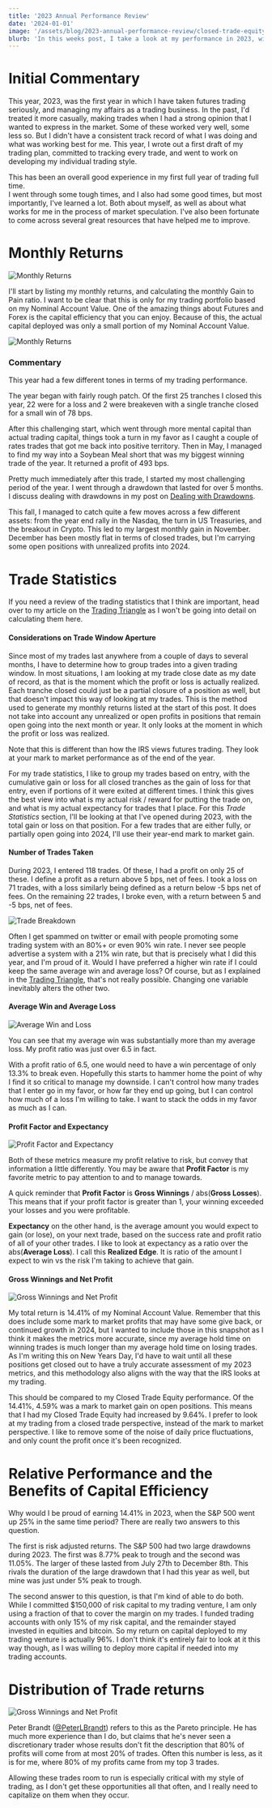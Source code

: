 ```yaml
---
title: '2023 Annual Performance Review'
date: '2024-01-01'
image: '/assets/blog/2023-annual-performance-review/closed-trade-equity.png'
blurb: 'In this weeks post, I take a look at my performance in 2023, with a focus on the metrics that I find important.'
---
```


# Initial Commentary

This year, 2023, was the first year in which I have taken futures trading seriously, and managing my affairs as a trading business.
In the past, I'd treated it more casually, making trades when I had a strong opinion that I wanted to express in the market.
Some of these worked very well, some less so.
But I didn't have a consistent track record of what I was doing and what was working best for me.
This year, I wrote out a first draft of my trading plan, committed to tracking every trade, and went to work on developing my individual trading style.

This has been an overall good experience in my first full year of trading full time.  
I went through some tough times, and I also had some good times, but most importantly, I've learned a lot.
Both about myself, as well as about what works for me in the process of market speculation.
I've also been fortunate to come across several great resources that have helped me to improve.

# Monthly Returns

![Monthly Returns](/assets/blog/2023-annual-performance-review/closed-trade-equity-sm.png)

I'll start by listing my monthly returns, and calculating the monthly Gain to Pain ratio.
I want to be clear that this is only for my trading portfolio based on my Nominal Account Value.
One of the amazing things about Futures and Forex is the capital efficiency that you can enjoy.
Because of this, the actual capital deployed was only a small portion of my Nominal Account Value.

![Monthly Returns](/assets/blog/2023-annual-performance-review/monthly-returns.png)

### Commentary

This year had a few different tones in terms of my trading performance.

The year began with fairly rough patch.
Of the first 25 tranches I closed this year, 22 were for a loss and 2 were breakeven with a single tranche closed for a small win of 78 bps.

After this challenging start, which went through more mental capital than actual trading capital, things took a turn in my favor as I caught a couple of rates trades that got me back into positive territory.
Then in May, I managed to find my way into a Soybean Meal short that was my biggest winning trade of the year.
It returned a profit of 493 bps.

Pretty much immediately after this trade, I started my most challenging period of the year.
I went through a drawdown that lasted for over 5 months.
I discuss dealing with drawdowns in my post on [Dealing with Drawdowns](/posts/dealing-with-drawdowns/).

This fall, I managed to catch quite a few moves across a few different assets: from the year end rally in the Nasdaq, the turn in US Treasuries, and the breakout in Crypto.
This led to my largest monthly gain in November.
December has been mostly flat in terms of closed trades, but I'm carrying some open positions with unrealized profits into 2024.

# Trade Statistics

If you need a review of the trading statistics that I think are important, head over to my article on the [Trading Triangle](/posts/trading-triangle/) as I won't be going into detail on calculating them here.

#### Considerations on Trade Window Aperture

Since most of my trades last anywhere from a couple of days to several months, I have to determine how to group trades into a given trading window.
In most situations, I am looking at my trade close date as my date of record, as that is the moment which the profit or loss is actually realized.
Each tranche closed could just be a partial closure of a position as well, but that doesn't impact this way of looking at my trades.
This is the method used to generate my monthly returns listed at the start of this post.
It does not take into account any unrealized or open profits in positions that remain open going into the next month or year.
It only looks at the moment in which the profit or loss was realized.

Note that this is different than how the IRS views futures trading.
They look at your mark to market performance as of the end of the year.

For my trade statistics, I like to group my trades based on entry, with the cumulative gain or loss for all closed tranches as the gain of loss for that entry, even if portions of it were exited at different times.
I think this gives the best view into what is my actual risk / reward for putting the trade on, and what is my actual expectancy for trades that I place.
For this *Trade Statistics* section, I'll be looking at that I've opened during 2023, with the total gain or loss on that position.
For a few trades that are either fully, or partially open going into 2024, I'll use their year-end mark to market gain.

#### Number of Trades Taken

During 2023, I entered 118 trades.
Of these, I had a profit on only 25 of these.
I define a profit as a return above 5 bps, net of fees.
I took a loss on 71 trades, with a loss similarly being defined as a return below -5 bps net of fees.
On the remaining 22 trades, I broke even, with a return between 5 and -5 bps, net of fees.

![Trade Breakdown](/assets/blog/2023-annual-performance-review/trade-breakdown.png)

Often I get spammed on twitter or email with people promoting some trading system with an 80%+ or even 90% win rate.
I never see people advertise a system with a 21% win rate, but that is precisely what I did this year, and I'm proud of it.
Would I have preferred a higher win rate if I could keep the same average win and average loss?
Of course, but as I explained in the [Trading Triangle](/posts/trading-triangle/), that's not really possible.
Changing one variable inevitably alters the other two.

#### Average Win and Average Loss

![Average Win and Loss](/assets/blog/2023-annual-performance-review/average-win-loss.png)

You can see that my average win was substantially more than my average loss.
My profit ratio was just over 6.5 in fact.

With a profit ratio of 6.5, one would need to have a win percentage of only 13.3% to break even.
Hopefully this starts to hammer home the point of why I find it so critical to manage my downside.
I can't control how many trades that I enter go in my favor, or how far they end up going, but I can control how much of a loss I'm willing to take.
I want to stack the odds in my favor as much as I can.

#### Profit Factor and Expectancy

![Profit Factor and Expectancy](/assets/blog/2023-annual-performance-review/profit-factor-expectancy.png)

Both of these metrics measure my profit relative to risk, but convey that information a little differently.
You may be aware that **Profit Factor** is my favorite metric to pay attention to and to manage towards.

A quick reminder that **Profit Factor** is **Gross Winnings** / abs(**Gross Losses**).
This means that if your profit factor is greater than 1, your winning exceeded your losses and you were profitable.

**Expectancy** on the other hand, is the average amount you would expect to gain (or lose), on your next trade, based on the success rate and profit ratio of all of your other trades.
I like to look at expectancy as a ratio over the abs(**Average Loss**).
I call this **Realized Edge**.
It is ratio of the amount I expect to win vs the risk I'm taking to achieve that gain.

#### Gross Winnings and Net Profit

![Gross Winnings and Net Profit](/assets/blog/2023-annual-performance-review/gross-winnings-net-profit.png)

My total return is 14.41% of my Nominal Account Value.
Remember that this does include some mark to market profits that may have some give back, or continued growth in 2024, but I wanted to include those in this snapshot as I think it makes the metrics more accurate, since my average hold time on winning trades is much longer than my average hold time on losing trades.
As I'm writing this on New Years Day, I'd have to wait until all these positions get closed out to have a truly accurate assessment of my 2023 metrics, and this methodology also aligns with the way that the IRS looks at my trading.

This should be compared to my Closed Trade Equity performance.
Of the 14.41%, 4.59% was a mark to market gain on open positions.
This means that I had my Closed Trade Equity had increased by 9.64%.
I prefer to look at my trading from a closed trade perspective, instead of the mark to market perspective.
I like to remove some of the noise of daily price fluctuations, and only count the profit once it's been recognized.


# Relative Performance and the Benefits of Capital Efficiency

Why would I be proud of earning 14.41% in 2023, when the S&P 500 went up 25% in the same time period?
There are really two answers to this question.

The first is risk adjusted returns.  The S&P 500 had two large drawdowns during 2023.  The first was 8.77% peak to trough and the second was 11.05%. The larger of these lasted from July 27th to December 8th.  This rivals the duration of the large drawdown that I had this year as well, but mine was just under 5% peak to trough.

The second answer to this question, is that I'm kind of able to do both.
While I committed $150,000 of risk capital to my trading venture, I am only using a fraction of that to cover the margin on my trades.
I funded trading accounts with only 15% of my risk capital, and the remainder stayed invested in equities and bitcoin.
So my return on capital deployed to my trading venture is actually 96%.
I don't think it's entirely fair to look at it this way though, as I was willing to deploy more capital if needed into my trading accounts.

# Distribution of Trade returns

![Gross Winnings and Net Profit](/assets/blog/2023-annual-performance-review/distribution-trade-returns.png)

Peter Brandt ([@PeterLBrandt](https://twitter.com/PeterLBrandt)) refers to this as the Pareto principle.
He has much more experience than I do, but claims that he's never seen a discretionary trader whose results don't fit the description that 80% of profits will come from at most 20% of trades.
Often this number is less, as it is for me, where 80% of my profits came from my top 3 trades.

Allowing these trades room to run is especially critical with my style of trading, as I don't get these opportunities all that often, and I really need to capitalize on them when they occur.
